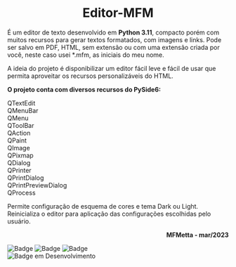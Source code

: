 <h1 align="center"> Editor-MFM </h1>

 É um editor de texto desenvolvido em <b>Python 3.11</b>, compacto porém com muitos recursos para gerar textos formatados, com imagens e links. Pode ser salvo em PDF, HTML, sem extensão ou com uma extensão criada por você, neste caso usei *.mfm, as iniciais do meu nome.
 
 A ideia do projeto é disponibilizar um editor fácil leve e fácil de usar que permita aproveitar os recursos personalizáveis do HTML.

 <b>O projeto conta com diversos recursos do PySide6:</b><br/>

 QTextEdit<br/>
 QMenuBar<br/>
 QMenu<br/>
 QToolBar<br/>
 QAction<br/>
 QPaint<br/>
 QImage<br/>
 QPixmap<br/>
 QDialog<br/>
 QPrinter<br/>
 QPrintDialog<br/>
 QPrintPreviewDialog<br/>
 QProcess<br/>

 Permite configuração de esquema de cores e tema Dark ou Light.<br/>
 Reinicializa o editor para aplicação das configurações escolhidas pelo usuário.

<p align="right"><b>MFMetta - mar/2023</b></p>

![Badge](https://img.shields.io/badge/Python-3.11-blue)
![Badge](https://img.shields.io/badge/PySide6-6.4.2-orange)
![Badge](https://img.shields.io/github/issues/mmetta/Editor-MFM)
<br/>
![Badge em Desenvolvimento](http://img.shields.io/static/v1?label=STATUS&message=EM%20DESENVOLVIMENTO&color=GREEN&style=for-the-badge)
